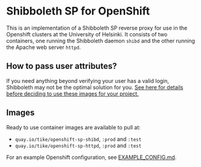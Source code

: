 # Shibboleth SP for OpenShift

This is an implementation of a Shibboleth SP reverse proxy for use in the Openshift clusters
at the University of Helsinki. It consists of two containers, one running the Shibboleth daemon
`shibd` and the other running the Apache web server `httpd`.

## How to pass user attributes?

If you need anything beyond verifying your user has a valid login,
Shibboleth may not be the optimal solution for you.
[See here for details before deciding to use these images for your project.](USING_ATTRIBUTES.md)

## Images

Ready to use container images are available to pull at:

* `quay.io/tike/openshift-sp-shibd`, `:prod` and `:test`
* `quay.io/tike/openshift-sp-httpd`, `:prod` and `:test`

For an example Openshift configuration, see [EXAMPLE_CONFIG.md](EXAMPLE_CONFIG.md).

